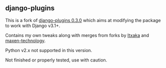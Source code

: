 ## django-plugins

This is a fork of [django-plugins 0.3.0](https://github.com/krischer/django-plugins/releases/tag/0.3.0)
which aims at modifying the package to work with Django v3.1+.

Contains my own tweaks along with merges from forks by
[Itxaka](https://github.com/Itxaka/) and
[maxen-technology](https://github.com/maxen-technology/).

Python v2.x not supported in this version.

Not finished or properly tested, use with caution.

